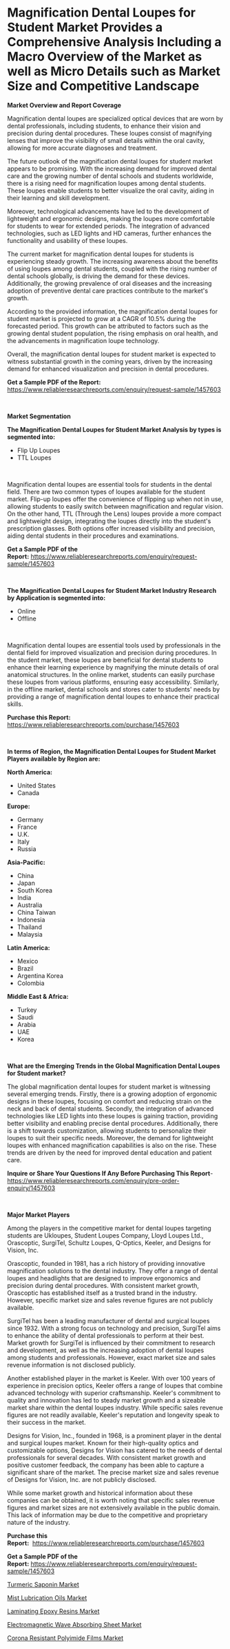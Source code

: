 <p><h1>Magnification Dental Loupes for Student Market Provides a Comprehensive Analysis Including a Macro Overview of the Market as well as Micro Details such as Market Size and Competitive Landscape</h1></p><p><strong>Market Overview and Report Coverage</strong></p>
<p><p>Magnification dental loupes are specialized optical devices that are worn by dental professionals, including students, to enhance their vision and precision during dental procedures. These loupes consist of magnifying lenses that improve the visibility of small details within the oral cavity, allowing for more accurate diagnoses and treatment.</p><p>The future outlook of the magnification dental loupes for student market appears to be promising. With the increasing demand for improved dental care and the growing number of dental schools and students worldwide, there is a rising need for magnification loupes among dental students. These loupes enable students to better visualize the oral cavity, aiding in their learning and skill development.</p><p>Moreover, technological advancements have led to the development of lightweight and ergonomic designs, making the loupes more comfortable for students to wear for extended periods. The integration of advanced technologies, such as LED lights and HD cameras, further enhances the functionality and usability of these loupes.</p><p>The current market for magnification dental loupes for students is experiencing steady growth. The increasing awareness about the benefits of using loupes among dental students, coupled with the rising number of dental schools globally, is driving the demand for these devices. Additionally, the growing prevalence of oral diseases and the increasing adoption of preventive dental care practices contribute to the market's growth.</p><p>According to the provided information, the magnification dental loupes for student market is projected to grow at a CAGR of 10.5% during the forecasted period. This growth can be attributed to factors such as the growing dental student population, the rising emphasis on oral health, and the advancements in magnification loupe technology.</p><p>Overall, the magnification dental loupes for student market is expected to witness substantial growth in the coming years, driven by the increasing demand for enhanced visualization and precision in dental procedures.</p></p>
<p><strong>Get a Sample PDF of the Report:</strong> <a href="https://www.reliableresearchreports.com/enquiry/request-sample/1457603">https://www.reliableresearchreports.com/enquiry/request-sample/1457603</a></p>
<p>&nbsp;</p>
<p><strong>Market Segmentation</strong></p>
<p><strong>The Magnification Dental Loupes for Student Market Analysis by types is segmented into:</strong></p>
<p><ul><li>Flip Up Loupes</li><li>TTL Loupes</li></ul></p>
<p>&nbsp;</p>
<p><p>Magnification dental loupes are essential tools for students in the dental field. There are two common types of loupes available for the student market. Flip-up loupes offer the convenience of flipping up when not in use, allowing students to easily switch between magnification and regular vision. On the other hand, TTL (Through the Lens) loupes provide a more compact and lightweight design, integrating the loupes directly into the student's prescription glasses. Both options offer increased visibility and precision, aiding dental students in their procedures and examinations.</p></p>
<p><strong>Get a Sample PDF of the Report:</strong>&nbsp;<a href="https://www.reliableresearchreports.com/enquiry/request-sample/1457603">https://www.reliableresearchreports.com/enquiry/request-sample/1457603</a></p>
<p>&nbsp;</p>
<p><strong>The Magnification Dental Loupes for Student Market Industry Research by Application is segmented into:</strong></p>
<p><ul><li>Online</li><li>Offline</li></ul></p>
<p>&nbsp;</p>
<p><p>Magnification dental loupes are essential tools used by professionals in the dental field for improved visualization and precision during procedures. In the student market, these loupes are beneficial for dental students to enhance their learning experience by magnifying the minute details of oral anatomical structures. In the online market, students can easily purchase these loupes from various platforms, ensuring easy accessibility. Similarly, in the offline market, dental schools and stores cater to students' needs by providing a range of magnification dental loupes to enhance their practical skills.</p></p>
<p><strong>Purchase this Report:</strong>&nbsp; <a href="https://www.reliableresearchreports.com/purchase/1457603">https://www.reliableresearchreports.com/purchase/1457603</a></p>
<p>&nbsp;</p>
<p><strong>In terms of Region, the Magnification Dental Loupes for Student Market Players available by Region are:</strong></p>
<p>
    <p> <strong> North America: </strong>
        <ul>
            <li>United States</li>
            <li>Canada</li>
        </ul>
        </p> 
    <p> <strong> Europe: </strong>
        <ul>
            <li>Germany</li>
            <li>France</li>
            <li>U.K.</li>
            <li>Italy</li>
            <li>Russia</li>
        </ul>
        </p> 
    <p> <strong> Asia-Pacific: </strong>
        <ul>
            <li>China</li>
            <li>Japan</li>
            <li>South Korea</li>
            <li>India</li>
            <li>Australia</li>
            <li>China Taiwan</li>
            <li>Indonesia</li>
            <li>Thailand</li>
            <li>Malaysia</li>
        </ul>
        </p> 
    <p> <strong> Latin America: </strong>
        <ul>
            <li>Mexico</li>
            <li>Brazil</li>
            <li>Argentina Korea</li>
            <li>Colombia</li>
        </ul>
        </p> 
    <p> <strong> Middle East & Africa: </strong>
        <ul>
            <li>Turkey</li>
            <li>Saudi</li>
            <li>Arabia</li>
            <li>UAE</li>
            <li>Korea</li>
        </ul>
    </p>
    </p>
<p>&nbsp;</p>
<p><strong>What are the Emerging Trends in the Global Magnification Dental Loupes for Student market?</strong></p>
<p><p>The global magnification dental loupes for student market is witnessing several emerging trends. Firstly, there is a growing adoption of ergonomic designs in these loupes, focusing on comfort and reducing strain on the neck and back of dental students. Secondly, the integration of advanced technologies like LED lights into these loupes is gaining traction, providing better visibility and enabling precise dental procedures. Additionally, there is a shift towards customization, allowing students to personalize their loupes to suit their specific needs. Moreover, the demand for lightweight loupes with enhanced magnification capabilities is also on the rise. These trends are driven by the need for improved dental education and patient care.</p></p>
<p><strong>Inquire or Share Your Questions If Any Before Purchasing This Report</strong>- <a href="https://www.reliableresearchreports.com/enquiry/pre-order-enquiry/1457603">https://www.reliableresearchreports.com/enquiry/pre-order-enquiry/1457603</a></p>
<p>&nbsp;</p>
<p><strong>Major Market Players</strong></p>
<p><p>Among the players in the competitive market for dental loupes targeting students are Ukloupes, Student Loupes Company, Lloyd Loupes Ltd., Orascoptic, SurgiTel, Schultz Loupes, Q-Optics, Keeler, and Designs for Vision, Inc.</p><p>Orascoptic, founded in 1981, has a rich history of providing innovative magnification solutions to the dental industry. They offer a range of dental loupes and headlights that are designed to improve ergonomics and precision during dental procedures. With consistent market growth, Orascoptic has established itself as a trusted brand in the industry. However, specific market size and sales revenue figures are not publicly available.</p><p>SurgiTel has been a leading manufacturer of dental and surgical loupes since 1932. With a strong focus on technology and precision, SurgiTel aims to enhance the ability of dental professionals to perform at their best. Market growth for SurgiTel is influenced by their commitment to research and development, as well as the increasing adoption of dental loupes among students and professionals. However, exact market size and sales revenue information is not disclosed publicly.</p><p>Another established player in the market is Keeler. With over 100 years of experience in precision optics, Keeler offers a range of loupes that combine advanced technology with superior craftsmanship. Keeler's commitment to quality and innovation has led to steady market growth and a sizeable market share within the dental loupes industry. While specific sales revenue figures are not readily available, Keeler's reputation and longevity speak to their success in the market.</p><p>Designs for Vision, Inc., founded in 1968, is a prominent player in the dental and surgical loupes market. Known for their high-quality optics and customizable options, Designs for Vision has catered to the needs of dental professionals for several decades. With consistent market growth and positive customer feedback, the company has been able to capture a significant share of the market. The precise market size and sales revenue of Designs for Vision, Inc. are not publicly disclosed.</p><p>While some market growth and historical information about these companies can be obtained, it is worth noting that specific sales revenue figures and market sizes are not extensively available in the public domain. This lack of information may be due to the competitive and proprietary nature of the industry.</p></p>
<p><strong>Purchase this Report:</strong>&nbsp;&nbsp;<a href="https://www.reliableresearchreports.com/purchase/1457603">https://www.reliableresearchreports.com/purchase/1457603</a></p>
<p></p>
<p><strong>Get a Sample PDF of the Report:</strong>&nbsp;<a href="https://www.reliableresearchreports.com/enquiry/request-sample/1457603">https://www.reliableresearchreports.com/enquiry/request-sample/1457603</a></p>
<p><p><a href="https://medium.com/@bhumi.technologiesmumbai/turmeric-saponin-market-insights-into-market-cagr-market-trends-and-growth-strategies-826aa955db50">Turmeric Saponin Market</a></p><p><a href="https://medium.com/@hotspotvendor/mist-lubrication-oils-market-research-report-its-history-and-forecast-2023-to-2030-dd09c4287868">Mist Lubrication Oils Market</a></p><p><a href="https://medium.com/@hotspotelectronicsstore/laminating-epoxy-resins-market-insights-into-market-cagr-market-trends-and-growth-strategies-b97107a55791">Laminating Epoxy Resins Market</a></p><p><a href="https://medium.com/@viksingh034/electromagnetic-wave-absorbing-sheet-market-comprehensive-assessment-by-type-application-and-e1d5902fc681">Electromagnetic Wave Absorbing Sheet Market</a></p><p><a href="https://medium.com/@the.strong.zer0/corona-resistant-polyimide-films-market-trends-forecast-and-competitive-analysis-to-2030-f3ca40b2591c">Corona Resistant Polyimide Films Market</a></p></p>